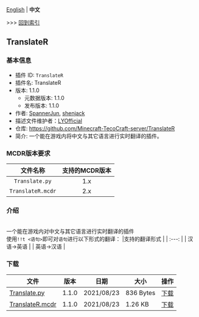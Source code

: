[English](readme.md) | **中文**

\>\>\> [回到索引](https://github.com/Minecraft-TecoCraft-server/files)

## TranslateR

### 基本信息

- 插件 ID: `TranslateR`
- 插件名: TranslateR
- 版本: 1.1.0
  - 元数据版本: 1.1.0
  - 发布版本: 1.1.0
- 作者: [SpannerJun](https://github.com/SpannerJun), [shenjack](https://github.com/shenjack)
- 描述文件维护者：[LYOfficial](https://github.com/LYOfficial)
- 仓库: https://github.com/Minecraft-TecoCraft-server/TranslateR
- 简介: 一个能在游戏内将中文与其它语言进行实时翻译的插件。


### MCDR版本要求

| 文件名称 | 支持的MCDR版本 |
| :---: | :---: |
| `Translate.py` | 1.x |
| `TranslateR.mcdr` | 2.x |


### 介绍

<br/>一个能在游戏内对中文与其它语言进行实时翻译的插件
<br/>使用`!!t <语句>`即可对`语句`进行以下形式的翻译：
|支持的翻译形式 |
| :---: |
| 汉语→英语 |
| 英语→汉语 |

### 下载

| 文件 | 版本 | 日期 | 大小 | 操作 |
| --- | --- | --- | --- | --- |
| [Translate.py](https://github.com/Minecraft-TecoCraft-server/TranslateR/releases/tag/1.1.0) | 1.1.0 | 2021/08/23 | 836 Bytes | [下载](https://github.com/Minecraft-TecoCraft-server/TranslateR/releases/download/1.1.0/Translate.py) |
| [TranslateR.mcdr](https://github.com/Minecraft-TecoCraft-server/TranslateR/releases/tag/1.1.0) | 1.1.0 | 2021/08/23 | 1.26 KB | [下载](https://github.com/Minecraft-TecoCraft-server/TranslateR/releases/download/1.1.0/TranslateR.mcdr) | 

